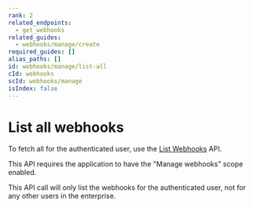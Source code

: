 ```yaml
---
rank: 2
related_endpoints:
  - get_webhooks
related_guides:
  - webhooks/manage/create
required_guides: []
alias_paths: []
id: webhooks/manage/list-all
cId: webhooks
scId: webhooks/manage
isIndex: false
---
```


# List all webhooks

To fetch all for the authenticated user, use the [List Webhooks][1] API.

<Samples id='get_webhooks' >

</Samples>

<Message>

This API requires the application to have the "Manage
webhooks" scope enabled.

</Message>

This API call will only list the webhooks for the authenticated user, not
for any other users in the enterprise.

[1]: endpoint://get_webhooks
